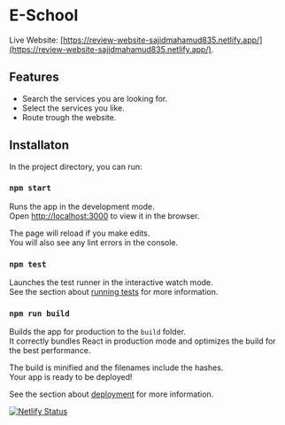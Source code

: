 # E-School

Live Website: [https://review-website-sajidmahamud835.netlify.app/](https://review-website-sajidmahamud835.netlify.app/).

## Features
 * Search the services you are looking for.
 * Select the services you like.
 * Route trough the website.

## Installaton
In the project directory, you can run:

### `npm start`

Runs the app in the development mode.\
Open [http://localhost:3000](http://localhost:3000) to view it in the browser.

The page will reload if you make edits.\
You will also see any lint errors in the console.

### `npm test`

Launches the test runner in the interactive watch mode.\
See the section about [running tests](https://facebook.github.io/create-react-app/docs/running-tests) for more information.

### `npm run build`

Builds the app for production to the `build` folder.\
It correctly bundles React in production mode and optimizes the build for the best performance.

The build is minified and the filenames include the hashes.\
Your app is ready to be deployed!

See the section about [deployment](https://facebook.github.io/create-react-app/docs/deployment) for more information.

[![Netlify Status](https://api.netlify.com/api/v1/badges/246131dc-a1f0-457b-a804-9e619c25af6b/deploy-status)](https://app.netlify.com/sites/review-website-sajidmahamud835/deploys)